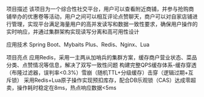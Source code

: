 项目描述
  该项目为一个综合性社交平台，用户可以查看附近商铺，并参与抢购商铺举办的优惠卷等活动，用户之间可以相互评论点赞聊天，商户可以对自家店铺进行管理，实现平台满足海量用户的高并发读写和数据一致性要求，确保用户操作的实时响应，并通过集群架构实现读写分离和高可用性设计        

应用技术
  Spring Boot、Mybaits Plus、Redis、Nginx、Lua 
  
项目亮点
  应用Redis，采用一主两从加哨兵的集群方案，缓存商户营业状态、菜品分类、点赞情况等信息，解决了双写一致性问题
  构建完整QPS缓存体系-缓存穿透（布隆过滤器，误判率<0.3%）雪崩（随机TTL+分级缓存）击穿（逻辑过期+互斥锁）
  采用Redis+Lua原子操作实现预扣库存，配合DB乐观锁（CAS）达成零超卖，操作耗时稳定在8ms，热点响应数据<5ms
